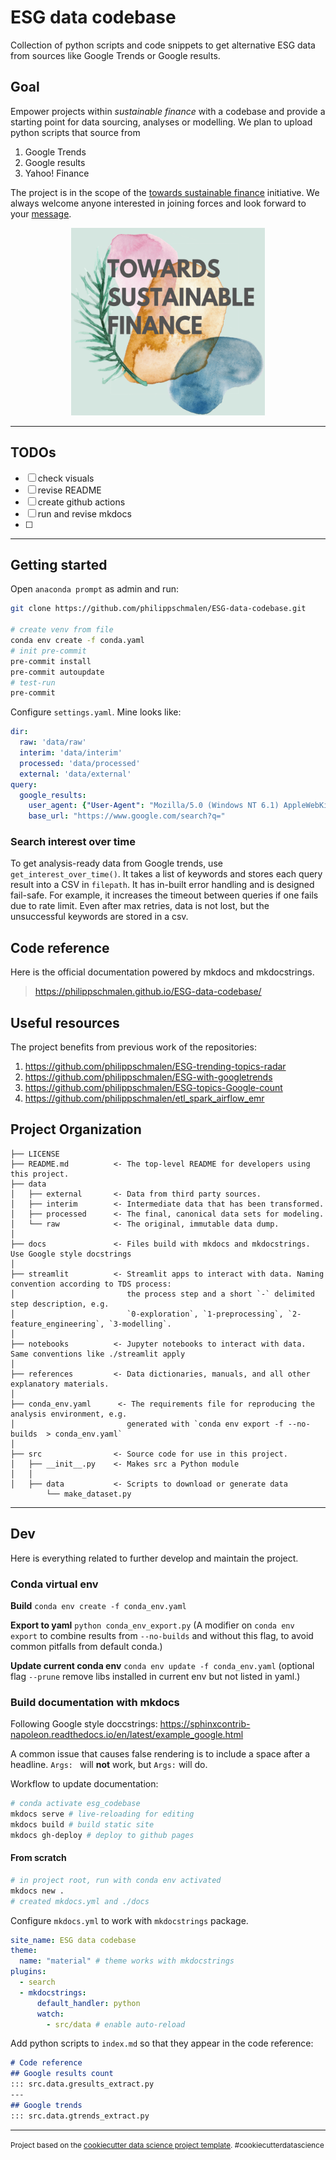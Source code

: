 ESG data codebase
==============================

Collection of python scripts and code snippets to get alternative ESG data from sources like Google Trends or Google results.

## Goal

Empower projects within _sustainable finance_ with a codebase and provide a starting point for data sourcing, analyses or modelling. We plan to upload python scripts that source from

1. Google Trends
2. Google results
3. Yahoo! Finance

The project is in the scope of the [towards sustainable finance](http://towardssustainablefinance.com/) initiative. We always welcome anyone interested in joining forces and look forward to your [message](mailto:info@towardssustainablefinance.com).

<center><img src="references/img/tsf_logo.png" height ="300" width="310"/></center>



---

## TODOs

- [ ] check visuals
- [ ] revise README
- [ ] create github actions
- [ ] run and revise mkdocs
- [ ]



---


## Getting started

Open `anaconda prompt` as admin and run:

```bash
git clone https://github.com/philippschmalen/ESG-data-codebase.git

# create venv from file
conda env create -f conda.yaml
# init pre-commit
pre-commit install
pre-commit autoupdate
# test-run
pre-commit
```

Configure `settings.yaml`. Mine looks like:

```yaml
dir:
  raw: 'data/raw'
  interim: 'data/interim'
  processed: 'data/processed'
  external: 'data/external'
query:
  google_results:
    user_agent: {"User-Agent": "Mozilla/5.0 (Windows NT 6.1) AppleWebKit/537.36 (KHTML, like Gecko) Chrome/80.0.3987.149 Safari/537.36"}
    base_url: "https://www.google.com/search?q="
```

### Search interest over time

To get analysis-ready data from Google trends, use  `get_interest_over_time()`. It takes a list of keywords and stores each query result into a CSV in `filepath`. It has in-built error handling and is designed fail-safe. For example, it increases the timeout between queries if one fails due to rate limit. Even after max retries, data is not lost, but the unsuccessful keywords are stored in a csv.


## Code reference

Here is the official documentation powered by mkdocs and mkdocstrings.

> https://philippschmalen.github.io/ESG-data-codebase/

## Useful resources

The project benefits from previous work of the repositories:

1. https://github.com/philippschmalen/ESG-trending-topics-radar
2. https://github.com/philippschmalen/ESG-with-googletrends
3. https://github.com/philippschmalen/ESG-topics-Google-count
4. https://github.com/philippschmalen/etl_spark_airflow_emr


Project Organization
------------

    ├── LICENSE
    ├── README.md          <- The top-level README for developers using this project.
    ├── data
    │   ├── external       <- Data from third party sources.
    │   ├── interim        <- Intermediate data that has been transformed.
    │   ├── processed      <- The final, canonical data sets for modeling.
    │   └── raw            <- The original, immutable data dump.
    │
    ├── docs               <- Files build with mkdocs and mkdocstrings. Use Google style docstrings
    │
    ├── streamlit          <- Streamlit apps to interact with data. Naming convention according to TDS process:
    │                         the process step and a short `-` delimited step description, e.g.
    │                         `0-exploration`, `1-preprocessing`, `2-feature_engineering`, `3-modelling`.
    │
    ├── notebooks          <- Jupyter notebooks to interact with data. Same conventions like ./streamlit apply
    │
    ├── references         <- Data dictionaries, manuals, and all other explanatory materials.
    │
    ├── conda_env.yaml      <- The requirements file for reproducing the analysis environment, e.g.
    │                         generated with `conda env export -f --no-builds  > conda_env.yaml`
    │
    ├── src                <- Source code for use in this project.
    │   ├── __init__.py    <- Makes src a Python module
    │   │
    │   ├── data           <- Scripts to download or generate data
            └── make_dataset.py



--------

## Dev

Here is everything related to further develop and maintain the project.

### Conda virtual env

__Build__ `conda env create -f conda_env.yaml`

__Export to yaml__ `python conda_env_export.py` (A modifier on `conda env export` to combine results from
`--no-builds` and without this flag, to avoid common pitfalls from default conda.)

__Update current conda env__ `conda env update -f conda_env.yaml` (optional flag `--prune` remove libs
installed in current env but not listed in yaml.)


### Build documentation with mkdocs

Following Google style doccstrings: https://sphinxcontrib-napoleon.readthedocs.io/en/latest/example_google.html

A common issue that causes false rendering is to include a space after a headline. `Args: ` will __not__ work, but `Args:` will do.

Workflow to update documentation:

```bash
# conda activate esg_codebase
mkdocs serve # live-reloading for editing
mkdocs build # build static site
mkdocs gh-deploy # deploy to github pages
```

#### From scratch

```bash
# in project root, run with conda env activated
mkdocs new .
# created mkdocs.yml and ./docs
```
Configure `mkdocs.yml` to work with `mkdocstrings` package.
```yaml
site_name: ESG data codebase
theme:
  name: "material" # theme works with mkdocstrings
plugins:
  - search
  - mkdocstrings:
      default_handler: python
      watch:
        - src/data # enable auto-reload
```

Add python scripts to `index.md` so that they appear in the code reference:

```markdown
# Code reference
## Google results count
::: src.data.gresults_extract.py
---
## Google trends
::: src.data.gtrends_extract.py
```

---

<p><small>Project based on the <a target="_blank" href="https://drivendata.github.io/cookiecutter-data-science/">cookiecutter data science project template</a>. #cookiecutterdatascience</small></p>
